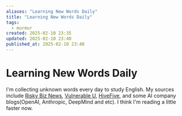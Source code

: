 ```yaml
---
aliases: "Learning New Words Daily"
title: "Learning New Words Daily"
tags:
  - murmur
created: 2025-02-10 23:35
updated: 2025-02-10 23:40
published_at: 2025-02-10 23:40
---
```

# Learning New Words Daily

I'm collecting unknown words every day to study English. My sources include [Risky Biz News](https://risky.biz/), [Vulnerable U](https://www.vulnu.com/), [HiveFive](https://www.hivefive.community/), and some AI company blogs(OpenAI, Anthropic, DeepMind and etc). I think I'm reading a little faster now.